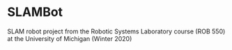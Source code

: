 # SLAMBot
SLAM robot project from the Robotic Systems Laboratory course (ROB 550) at the University of Michigan (Winter 2020)
